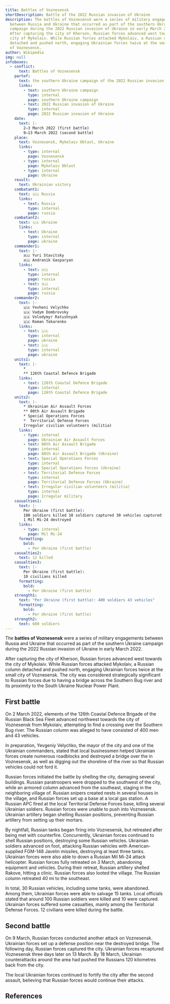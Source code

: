 ```yaml
---
title: Battles of Voznesensk
shortDescription: Battle of the 2022 Russian invasion of Ukraine
description: The battles of Voznesensk were a series of military engagements
  between Russia and Ukraine that occurred as part of the southern Ukraine
  campaign during the 2022 Russian invasion of Ukraine in early March 2022.
  After capturing the city of Kherson, Russian forces advanced west towards the
  city of Mykolaiv. While Russian forces attacked Mykolaiv, a Russian column
  detached and pushed north, engaging Ukrainian forces twice at the small city
  of Voznesensk.
author: Wikipedia
img: null
infoboxes:
  - conflict:
      text: Battles of Voznesensk
    partof:
      text: the southern Ukraine campaign of the 2022 Russian invasion of Ukraine
      links:
        - text: southern Ukraine campaign
          type: internal
          page: southern Ukraine campaign
        - text: 2022 Russian invasion of Ukraine
          type: internal
          page: 2022 Russian invasion of Ukraine
    date:
      text: |-
        2–3 March 2022 (first battle)
        9–13 March 2022 (second battle)
    place:
      text: Voznesensk, Mykolaiv Oblast, Ukraine
      links:
        - type: internal
          page: Voznesensk
        - type: internal
          page: Mykolaiv Oblast
        - type: internal
          page: Ukraine
    result:
      text: Ukrainian victory
    combatant1:
      text: 🇷🇺 Russia
      links:
        - text: Russia
          type: internal
          page: russia
    combatant2:
      text: 🇺🇦 Ukraine
      links:
        - text: Ukraine
          type: internal
          page: ukraine
    commander1:
      text: |-
        🇷🇺 Yuri Stavitsky
        🇷🇺 Andranik Gasparyan
      links:
        - text: 🇷🇺
          type: internal
          page: russia
        - text: 🇷🇺
          type: internal
          page: russia
    commander2:
      text: |-
        🇺🇦 Yevheni Velychko
        🇺🇦 Vadym Dombrovsky
        🇺🇦 Volodymyr Ratushnyak 
        🇺🇦 Roman Tokarenko
      links:
        - text: 🇺🇦
          type: internal
          page: ukraine
        - text: 🇺🇦
          type: internal
          page: ukraine
    units1:
      text: |-
        * 
        ** 126th Coastal Defence Brigade
      links:
        - text: 126th Coastal Defence Brigade
          type: internal
          page: 126th Coastal Defence Brigade
    units2:
      text: |-
        * Ukrainian Air Assault Forces
        ** 80th Air Assault Brigade 
        * Special Operations Forces 
        *  Territorial Defense Forces
        Irregular civilian volunteers (militia)
      links:
        - type: internal
          page: Ukrainian Air Assault Forces
        - text: 80th Air Assault Brigade
          type: internal
          page: 80th Air Assault Brigade (Ukraine)
        - text: Special Operations Forces
          type: internal
          page: Special Operations Forces (Ukraine)
        - text: Territorial Defense Forces
          type: internal
          page: Territorial Defense Forces (Ukraine)
        - text: Irregular civilian volunteers (militia)
          type: internal
          page: Irregular military
    casualties1:
      text: |-
        Per Ukraine (first battle):
        100 soldiers killed 10 soldiers captured 30 vehicles captured
        1 Mil Mi-24 destroyed
      links:
        - type: internal
          page: Mil Mi-24
      formatting:
        bold:
          - Per Ukraine (first battle)
    casualties2:
      text: 12 killed
    casualties3:
      text: |-
        Per Ukraine (first battle):
        10 civilians killed
      formatting:
        bold:
          - Per Ukraine (first battle)
    strength1:
      text: "Per Ukraine (first battle): 400 soldiers 43 vehicles"
      formatting:
        bold:
          - Per Ukraine (first battle)
    strength2:
      text: 600 soldiers
---
```


The **battles of Voznesensk** were a series of military engagements between Russia and Ukraine that occurred as part of the southern Ukraine campaign during the 2022 Russian invasion of Ukraine in early March 2022.

After capturing the city of Kherson, Russian forces advanced west towards the city of Mykolaiv. While Russian forces attacked Mykolaiv, a Russian column detached and pushed north, engaging Ukrainian forces twice at the small city of Voznesensk. The city was considered strategically significant to Russian forces due to having a bridge across the Southern Bug river and its proximity to the South Ukraine Nuclear Power Plant.

## First battle
On 2 March 2022, elements of the 126th Coastal Defence Brigade of the Russian Black Sea Fleet advanced northwest towards the city of Voznesensk from Mykolaiv, attempting to find a crossing over the Southern Bug river. The Russian column was alleged to have consisted of 400 men and 43 vehicles.

In preparation, Yevgeniy Velychko, the mayor of the city and one of the Ukrainian commanders, stated that local businessmen helped Ukrainian forces create numerous roadblocks and destroyed a bridge over the in Voznesensk, as well as digging out the shoreline of the river so that Russian vehicles could not ford it.

Russian forces initiated the battle by shelling the city, damaging several buildings. Russian paratroopers were dropped to the southwest of the city, while an armored column advanced from the southeast, staging in the neighboring village of. Russian snipers created nests in several houses in the village, and Russian forces set up a base at a local gas station. A Russian APC fired at the local Territorial Defense Forces base, killing several Ukrainian soldiers. Russian forces were unable to push into Voznesensk. Ukrainian artillery began shelling Russian positions, preventing Russian artillery from setting up their mortars.

By nightfall, Russian tanks began firing into Voznesensk, but retreated after being met with counterfire. Concurrently, Ukrainian forces continued to shell Russian positions, destroying some Russian vehicles. Ukrainian soldiers advanced on foot, attacking Russian vehicles with American-supplied FGM-148 Javelin missiles, destroying at least three tanks. Ukrainian forces were also able to down a Russian Mil Mi-24 attack helicopter. Russian forces fully retreated on 3 March, abandoning equipment and vehicles. During their retreat, Russian artillery shelled Rakove, hitting a clinic. Russian forces also looted the village. The Russian column retreated 40 mi to the southeast.

In total, 30 Russian vehicles, including some tanks, were abandoned. Among them, Ukrainian forces were able to salvage 15 tanks. Local officials stated that around 100 Russian soldiers were killed and 10 were captured. Ukrainian forces suffered some casualties, mainly among the Territorial Defense Forces. 12 civilians were killed during the battle.

## Second battle
On 9 March, Russian forces conducted another attack on Voznesensk. Ukrainian forces set up a defense position near the destroyed bridge. The following day, Russian forces captured the city. Ukrainian forces recaptured Voznesensk three days later on 13 March. By 18 March, Ukrainian counterattacks around the area had pushed the Russians 120 kilometres back from the city.

The local Ukrainian forces continued to fortify the city after the second assault, believing that Russian forces would continue their attacks.

## References
